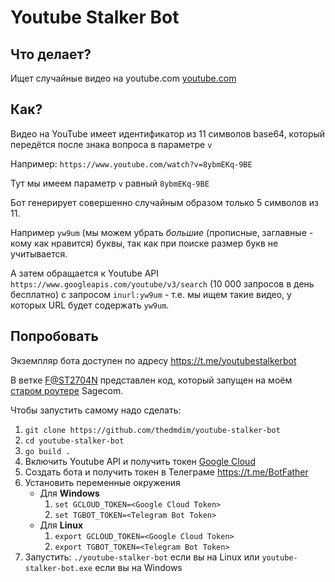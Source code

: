 # Youtube Stalker Bot

## Что делает?
Ищет случайные видео на youtube.com [youtube.com](https://www.youtube.com/)

## Как?
Видео на YouTube имеет идентификатор из 11 символов base64, который передётся после знака вопроса в параметре `v`

Например: `https://www.youtube.com/watch?v=8ybmEKq-9BE`

Тут мы имеем параметр `v` равный `8ybmEKq-9BE`

Бот генерирует совершенно случайным образом только 5 символов из 11. 

Например `yw9um` (мы можем убрать _большие_ (прописные, заглавные - кому как нравится) буквы, так как при поиске размер букв не учитывается.

А затем обращается к Youtube API `https://www.googleapis.com/youtube/v3/search` (10 000 запросов в день бесплатно) c запросом `inurl:yw9um` - т.е. мы ищем такие видео, у которых URL будет содержать `yw9um`.

## Попробовать
Экземпляр бота доступен по адресу https://t.me/youtubestalkerbot

В ветке [F@ST2704N](https://github.com/thedmdim/youtube-stalker-bot/tree/F%40ST2704N) представлен код, который запущен на моём [старом роутере](https://openwrt.org/toh/hwdata/sagem/sagem_fast2704n_v1) Sagecom.

Чтобы запустить самому надо сделать:
1. `git clone https://github.com/thedmdim/youtube-stalker-bot`
2. `cd youtube-stalker-bot`
3. `go build .`
4. Включить Youtube API и получить токен [Google Cloud](https://console.cloud.google.com/apis/api/youtube.googleapis.com)
5. Создать бота и получить токен в Телеграме https://t.me/BotFather
6. Установить переменные окружения
   - Для **Windows**
     1. `set GCLOUD_TOKEN=<Google Cloud Token>`
     2. `set TGBOT_TOKEN=<Telegram Bot Token>`
   - Для **Linux**
     1. `export GCLOUD_TOKEN=<Google Cloud Token>`
     2. `export TGBOT_TOKEN=<Telegram Bot Token>`
7. Запустить: `./youtube-stalker-bot` если вы на Linux или `youtube-stalker-bot.exe` если вы на Windows

